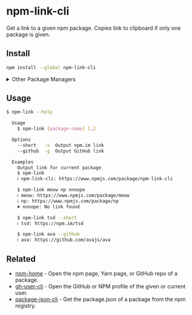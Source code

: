 # npm-link-cli

Get a link to a given npm package. Copies link to clipboard if only one package is given.

## Install

```sh
npm install --global npm-link-cli
```

<details>
<summary>Other Package Managers</summary>

```sh
yarn global add npm-link-cli
```

</details>

## Usage

```sh
$ npm-link --help

  Usage
    $ npm-link [package-name] […]

  Options
    --short   -s  Output npm.im link
    --github  -g  Output GitHub link

  Examples
    Output link for current package
    $ npm-link
    ℹ npm-link-cli: https://www.npmjs.com/package/npm-link-cli

    $ npm-link meow np nnnope
    ℹ meow: https://www.npmjs.com/package/meow
    ℹ np: https://www.npmjs.com/package/np
    ✖ nnnope: No link found

    $ npm-link tsd --short
    ℹ tsd: https://npm.im/tsd

    $ npm-link ava --github
    ℹ ava: https://github.com/avajs/ava
```

## Related

- [npm-home](https://github.com/sindresorhus/npm-home) - Open the npm page, Yarn page, or GitHub repo of a package.
- [gh-user-cli](https://github.com/tommy-mitchell/gh-user-cli) - Open the GitHub or NPM profile of the given or current user.
- [package-json-cli](https://github.com/sindresorhus/package-json-cli) - Get the package.json of a package from the npm registry.

